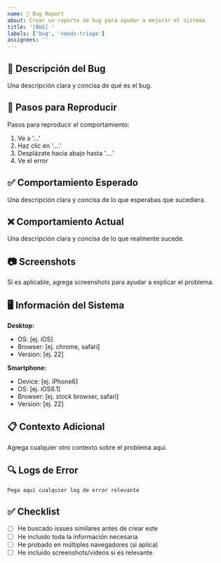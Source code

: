 ```yaml
---
name: 🐛 Bug Report
about: Crear un reporte de bug para ayudar a mejorar el sistema
title: '[BUG] '
labels: ['bug', 'needs-triage']
assignees: ''
---
```


## 🐛 Descripción del Bug

Una descripción clara y concisa de qué es el bug.

## 🔄 Pasos para Reproducir

Pasos para reproducir el comportamiento:

1. Ve a '...'
2. Haz clic en '....'
3. Desplázate hacia abajo hasta '....'
4. Ve el error

## ✅ Comportamiento Esperado

Una descripción clara y concisa de lo que esperabas que sucediera.

## ❌ Comportamiento Actual

Una descripción clara y concisa de lo que realmente sucede.

## 📷 Screenshots

Si es aplicable, agrega screenshots para ayudar a explicar el problema.

## 🖥️ Información del Sistema

**Desktop:**
- OS: [ej. iOS]
- Browser: [ej. chrome, safari]
- Version: [ej. 22]

**Smartphone:**
- Device: [ej. iPhone6]
- OS: [ej. iOS8.1]
- Browser: [ej. stock browser, safari]
- Version: [ej. 22]

## 📋 Contexto Adicional

Agrega cualquier otro contexto sobre el problema aquí.

## 🔍 Logs de Error

```
Pega aquí cualquier log de error relevante
```

## ✅ Checklist

- [ ] He buscado issues similares antes de crear este
- [ ] He incluido toda la información necesaria
- [ ] He probado en múltiples navegadores (si aplica)
- [ ] He incluido screenshots/videos si es relevante
